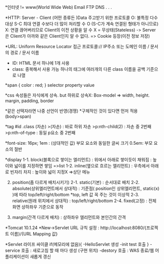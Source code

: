 <!-- Web개발의 이해 FE/BE -->

*인터넷 != www(World Wide Web)
		  Email
		  FTP
		  DNS
		  .
		  .
		  .
		  
*HTTP: Server - Client (어떤 종류든 )Data 주고받기 위한 프로토콜
	O: 불특정 다수 대상
	   S-C 최대 연결 수보다 더 많이 처리할 수 O
	   (S-C가 계속 연결된 형태가 아니므로)
	X: 연결 끊어버리므로 Client의 이전 상황을 알 수 X = 무상태(Stateless)
		-> Server은 Client가 아까와 같은 Client인지 알 수 없다.
		=> Cookie 등장(이전 정보 저장)
		
*URL: Uniform Resource Locator
	접근 프로토콜:// IP주소 또는 도메인 이름 / 문서의 경로 / 문서 이름
	
	
<!-- HTML -->

* ID: HTML 문서 하나에 1개 사용
* class: 중복해서 사용 가능
		  하나의 태그에 여러개의 다른 class 이름을 공백 기준으로 나열
		  
<!-- CSS -->

*span	  { color 	  : red; }
selector	property	value

*css 속성들은 자식에게 상속.
 but 하위로 상속X: Box-model
				 => width, height. margin, padding, border
				 
*같은 선택자라면 나중 선언이 반영(경쟁)
*구체적인 것이 있다면 먼저 적용(body>span)

*tag #id .class (자손)
			   >(자손) : 바로 하위 자손
			   >p:nth-child(2) : 자손 중 2번째
			   >p:nth-of-type  : 동일 p요소 중 2번째
			   
*font-size: 16px;
			 1em : (상대적인 값) 부모 요소와 동일한 글씨 크기
			 0.5em: 부모 요소의 절반
			 
*display
1-1. block(블록으로 쌓이는 엘리먼트)
  : 위에서 아래로 쌓이듯이 채워짐
  : 높이와 넓이를 지정하면 쌓임
  =>list
1-2. inline(옆으로 흐르는 엘리먼트)
  : 우측에서 아래로 빈자리 차지
  : 높이와 넓이 지정X 
  =>상단 메뉴

2. position(좀 다르게 배치시키기)
 2-1. static(기본)
  : 순서대로 배치
 2-2. absolute(상위엘리먼트에서 상대적)
  : 기준점( position인 상위엘리먼트, static(x) )에 따라 top/left/right/bottom
  *top, left 값 꼭 주는 것이 이상적
 2-3. relative(원래 위치에서 상대적)
  : top/left/right/bottom
 2-4. fixed(고정)
  : 전체 화면 상하좌우 기준으로 동작
  
3. margin(간격 다르게 배치)
 : 상하좌우 엘리먼트와 본인간의 간격
 
 
<!-- 개발환경 설정 - BE -->
 *Tomcat 10.1.24
 *New->Servlet URL 규칙 설정
  : http://localhost:8080/{프로젝트 이름}/{URL Mapping 값}

  
<!-- Servlet-BE -->
*Servlet 라이프 싸이클
 if(메모리에 없음){
   -HelloServlet 생성
   -init test 호출
 }
 -service 호출		: 새로고침 할 때 마다 생성 (구현 위치)
 -destory 호출		: WAS 종료/웹 어플리케이션이 새롭게 갱신